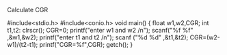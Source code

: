Calculate CGR

#include<stdio.h>
#include<conio.h>
void main()
{
float w1,w2,CGR;
int t1,t2:
clrscr();
CGR=0;
printf("enter w1 and w2 /n");
scanf("%f %f" ,&w1,&w2); printf("enter t1 and t2 /n");
scanf ("%d %d" ,&t1,&t2);
CGR=(w2-w1)/(t2-t1);
printf("CGR=%f",CGR);
getch();
}

